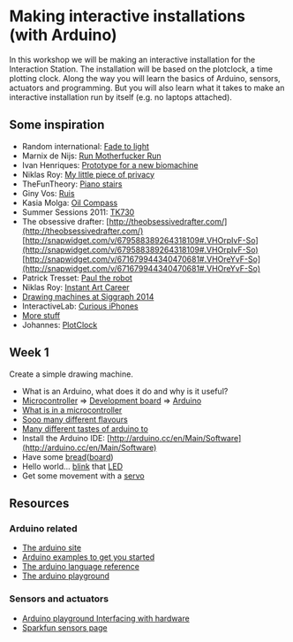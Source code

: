 # Making interactive installations (with Arduino)

In this workshop we will be making an interactive installation for the Interaction Station. The installation will be based on the plotclock, a time plotting clock. Along the way you will learn the basics of Arduino, sensors, actuators and programming. But you will also learn what it takes to make an interactive installation run by itself (e.g. no laptops attached).

## Some inspiration

* Random international: [Fade to light](http://vimeo.com/4103737)
* Marnix de Nijs: [Run Motherfucker Run](http://vimeo.com/20672690)
* Ivan Henriques: [Prototype for a new biomachine](http://ivanhenriques.com/2012/09/25/prototype-for-a-new-biomachine/)
* Niklas Roy: [My little piece of privacy](https://www.youtube.com/watch?v=rKhbUjVyKIc)
* TheFunTheory: [Piano stairs](https://www.youtube.com/watch?v=ivg56TX9kWI)
* Giny Vos: [Ruis](http://vimeo.com/39400030)
* Kasia Molga: [Oil Compass](http://vimeo.com/29138438)
* Summer Sessions 2011: [TK730](http://vimeo.com/44864724)
* The obsessive drafter: 
[http://theobsessivedrafter.com/](http://theobsessivedrafter.com/)<br/>
[http://snapwidget.com/v/679588389264318109#.VHOrpIvF-So](http://snapwidget.com/v/679588389264318109#.VHOrpIvF-So)<br/>
[http://snapwidget.com/v/671679944340470681#.VHOreYvF-So](http://snapwidget.com/v/671679944340470681#.VHOreYvF-So)
* Patrick Tresset: [Paul the robot](https://www.youtube.com/watch?v=bbdQbyff_Sk)
* Niklas Roy: [Instant Art Career](https://www.youtube.com/watch?v=fhL3XgkMiMk#t=98)
* [Drawing machines at Siggraph 2014](http://www.siggraph.org/file/siggraph-2014-arduino-drawing-machines-studio-contributor)
* InteractiveLab: [Curious iPhones](http://www.creativeapplications.net/processing/curious-iphones-by-interactivelab-arduino-processing-opencv-ios-of/)
* [More stuff](http://www.creativeapplications.net/?s=arduino)
* Johannes: [PlotClock](https://www.youtube.com/watch?v=iOLFP90DneY)

## Week 1
Create a simple drawing machine.

* What is an Arduino, what does it do and why is it useful?
 * [Microcontroller](http://bit.ly/17jj02u) => [Development board](http://en.wikipedia.org/wiki/Microprocessor_development_board) => [Arduino](http://arduino.cc/en/uploads/Main/ArduinoUno_R3_Front.jpg)
 * [What is in a microcontroller](http://microcontroller.com/news/images/1/Atmel_XMEGA_B1.jpg)
 * [Sooo many different flavours](http://www.atmel.com/products/microcontrollers/default.aspx)
 * [Many different tastes of arduino to](http://arduino.cc/en/Main/Products)
* Install the Arduino IDE: [http://arduino.cc/en/Main/Software](http://arduino.cc/en/Main/Software)
* Have some [bread](https://www.youtube.com/watch?v=dvsHkyqzy9M)([board](https://www.youtube.com/watch?v=q_Q5s9AhCR0))
* Hello world... [blink](http://arduino.cc/en/Tutorial/Blink) that [LED](http://arduino.cc/en/Tutorial/Blink)
* Get some movement with a [servo](http://arduino.cc/en/Tutorial/Sweep)

## Resources
### Arduino related
* [The arduino site](http://arduino.cc)
* [Arduino examples to get you started](http://arduino.cc/en/Tutorial/HomePage)
* [The arduino language reference](http://arduino.cc/en/Reference/HomePage)
* [The arduino playground](http://playground.arduino.cc/)

### Sensors and actuators
* [Arduino playground Interfacing with hardware](http://playground.arduino.cc/Main/InterfacingWithHardware)
* [Sparkfun sensors page](https://www.sparkfun.com/categories/23)
